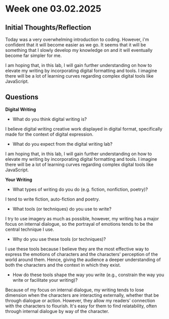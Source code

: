 # Week one 03.02.2025
## Initial Thoughts/Reflection
<p> Today was a very overwhelming introduction to coding. However, i'm confident that it will become easier as we go. It seems that it will be something that I slowly develop my knowledge on and it will eventually become far simpler for me. </p>
<p> I am hoping that, in this lab, I will gain further understanding on how to elevate my writing by incorporating digital formatting and tools. I imagine there will be a lot of learning curves regarding complex digital tools like JavaScript.</p>

## Questions
**Digital Writing**
- What do you think digital writing is?

I believe digital writing creative work displayed in digital format, specifically made for the context of digital expression.
- What do you expect from the digital writing lab?

I am hoping that, in this lab, I will gain further understanding on how to elevate my writing by incorporating digital formatting and tools. I imagine there will be a lot of learning curves regarding complex digital tools like JavaScript.

**Your Writing**
- What types of writing do you do (e.g. fiction, nonfiction, poetry)?

I tend to write fiction, auto-fiction and poetry.
- What tools (or techniques) do you use to write?

I try to use imagery as much as possible, however, my writing has a major focus on internal dialogue, so the portrayal of emotions tends to be the central technique I use.
- Why do you use these tools (or techniques)?

I use these tools because I believe they are the most effective way to express the emotions of characters and the characters' perception of the world around them. Hence, giving the audience a deeper understanding of both the characters and the context in which they exist.
- How do these tools shape the way you write (e.g., constrain the way you write or facilitate your writing)?

Because of my focus on internal dialogue, my writing tends to lose dimension when the characters are interacting externally, whether that be through dialogue or action. However, they allow my readers' connection with the characters to flourish. It's easy for them to find relatability, often through internal dialogue by way of the character.
